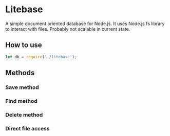# Litebase

A simple document oriented database for Node.js.
It uses Node.js fs library to interact with files.
Probably not scalable in current state.

## How to use

```js
let db = require('./litebase');
```

## Methods

### Save method

### Find method

### Delete method

### Direct file access
